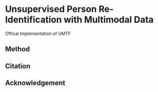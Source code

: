 # Unsupervised Person Re-Identification with Multimodal Data
Offical Implementation of UMTF
## Method
## Citation
## Acknowledgement

